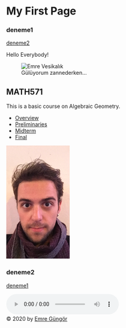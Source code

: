 <html lang = "en">

<head>
<meta charset = "UTF-8">
	<title> Emre Güngör | Personal Webpage </title>
<h1> My First Page </h1>
<link rel="icon" type="image/png" href="logo.png"/>
</head>
	
<body>


<div id="deneme1">
	<h3>deneme1</h3>
	<a href="#deneme2">deneme2</a>
</div>


Hello Everybody!
	
<figure>
<img src="Emre_Gungor_Vesikalık.jpg" height="250" alt="Emre Vesikalık" title="Emre Güngör" />
<figcaption>Gülüyorum zannederken...</figcaption>
</figure>

<h2>MATH571</h2>
	<p>This is a basic course on Algebraic Geometry.</p>
	

<nav>
	<ul>
		<li><a target="_blank" href="overview.html">Overview </a> </li>
		<li><a target="_blank" href="preliminaries.html">Preliminaries </a> </li>
		<li><a target="_blank" href="midterm.html">Midterm</a></li>
		<li><a target="_blank" href="final.html">Final</a></li>
	</ul>
</nav>

<a target="_blank" href="https://instagram.com/eemreegungor"><img src="emre-kadıköy.jpg" height="300" alt="emree" ></a>

<div id="deneme2">
	<h3>deneme2</h3>
	
</div>
	
<a href="#deneme1">deneme1</a><br>




<audio src="https://upload.wikimedia.org/wikipedia/commons/0/04/Pyotr_Ilyich_Tchaikovsky_-_1812_overture.ogg#t=15:35" controls>
 </audio>

<footer>
	&copy; 2020 by
	<a href="https://instagram.com/eemreegungor"> Emre Güngör<i class="fab fa-instagram"></i></a>
	
</footer>


</body>

</html>
